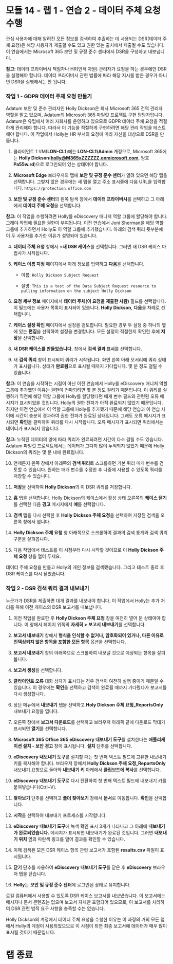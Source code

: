 # 모듈 14 - 랩 1 - 연습 2 - 데이터 주체 요청 수행 

관심 사용자에 대해 알려진 모든 정보를 검색하여 추출하는 데 사용되는 DSR(데이터 주체 요청)은 해당 사용자가 제출할 수도 있고 권한 있는 출처에서 제출될 수도 있습니다. 이 연습에서는 Microsoft 365 보안 및 규정 준수 센터에서 DSR을 구성하고 내보냅니다.

**참고:** 데이터 프라이버시 책임자나 HR(인적 자원) 관리자가 요청을 하는 경우에만 DSR을 실행해야 합니다. 데이터 프라이버시 관련 법률에 따라 해당 지시를 받은 경우가 아니면 DSR을 실행해서는 안 됩니다.

### 작업 1 - GDPR 데이터 주체 요청 만들기

Adatum 보안 및 준수 관리자인 Holly Dickson은 회사 Microsoft 365 전역 관리자 역할을 맡고 있으며, Adatum의 Microsoft 365 파일럿 프로젝트 구현 담당자입니다. Adatum은 유럽에서 여러 자회사를 운영하고 있으므로 GDPR 데이터 주체 요청을 적절하게 관리해야 합니다. 따라서 이 기능을 적절하게 구현하려면 해당 관리 작업을 테스트해야 합니다. 이 작업에서 Holly는 HR 부서의 요청에 따라 자신을 대상으로 DSR을 만듭니다.

1. 클라이언트 1 VM(**LON-CL1**)에는 **LON-CL1\Admin** 계정으로, Microsoft 365에는 **Holly Dickson**(**holly@M365xZZZZZZ.onmicrosoft.com**, 암호 **Pa55w.rd**)으로 로그인되어 있는 상태여야 합니다. 

2. **Microsoft Edge** 브라우저의 탭에 **보안 및 규정 준수 센터**가 열려 있으면 해당 탭을 선택합니다. 그렇지 않은 경우에는 새 탭을 열고 주소 표시줄에 다음 URL을 입력합니다. `https://protection.office.com`

3. **보안 및 규정 준수 센터**의 왼쪽 탐색 창에서 **데이터 프라이버시**를 선택하고 그 아래에서 **데이터 주체 요청**을 선택합니다.  

‎**참고:** 이 작업을 수행하려면 Holly를 eDiscovery 매니저 역할 그룹에 할당해야 합니다. 그래야 작업에 필요한 권한이 부여됩니다. 이전 연습에서 Joni Sherman을 해당 역할 그룹에 추가하면서 Holly도 이 역할 그룹에 추가했습니다. 아래의 검색 쿼리 뒷부분에 이 두 사용자를 추가한 이유가 설명되어 있습니다. 

4. **데이터 주체 요청** 창에서 **+새 DSR 케이스**를 선택합니다. 그러면 새 DSR 케이스 마법사가 시작됩니다.

5. **케이스 이름 지정** 페이지에서 아래 정보를 입력하고 **다음**을 선택합니다.

	- 이름: `Holly Dickson Subject Request`

	- 설명: `This is a test of the Data Subject Request resource to pulling information on the subject Holly Dickson`

6. **요청 세부 정보** 페이지에서 **데이터 주체(이 요청을 제출한 사람)** 필드를 선택합니다. 이 필드에는 사용자 목록이 표시되어 있습니다. **Holly Dickson**, **다음**을 차례로 선택합니다.

7. **케이스 설정 확인** 페이지에서 설정을 검토합니다. 필요한 경우 두 설정 중 하나의 옆에 있는 **편집**을 선택하여 설정을 변경합니다. 모든 설정이 적절한지 확인한 후에 **저장**을 선택합니다.

8. **새 DSR 케이스를 만들었습니다.** 창에서 **검색 결과 표시**를 선택합니다.

9. 새 **검색 쿼리** 창이 표시되어 쿼리가 시작됩니다. 화면 왼쪽 아래 모서리에 쿼리 상태가 표시됩니다. 상태가 **완료됨**으로 표시될 때까지 기다립니다. 몇 분 정도 걸릴 수 있습니다. 

**참고:** 이 연습을 시작하는 시점이 아닌 이전 연습에서 Holly를 eDiscovery 매니저 역할 그룹에 추가했던 이유는 권한이 전파되려면 몇 분 정도 걸리기 때문입니다. 이 쿼리를 실행하기 직전에 해당 역할 그룹에 Holly를 할당했다면 매개 변수 필드와 관련된 오류 메시지가 표시되었을 것입니다. Holly의 권한 전파가 아직 완료되지 않았기 때문입니다. 하지만 이전 연습에서 이 역할 그룹에 Holly를 추가했기 때문에 해당 연습과 이 연습 사이에 시간이 충분히 경과하여 권한 전파가 완료된 상태입니다. 그래도 오류 메시지가 표시되면 **확인**을 클릭하여 쿼리를 다시 시작합니다. 오류 메시지가 표시되면 쿼리에서는 데이터가 표시되지 않습니다.   
	
‎**참고:** 누적된 데이터의 양에 따라 쿼리가 완료되려면 시간이 다소 걸릴 수도 있습니다. Adatum 파일럿 프로젝트에서는 데이터가 그다지 많이 누적되지 않았기 때문에 Holly Dickson의 쿼리는 몇 분 내에 완료됩니다.

10. 언제든지 왼쪽 창에서 아래쪽의 **검색 쿼리**로 스크롤하면 기본 쿼리 매개 변수를 검토할 수 있습니다. 원하는 매개 변수를 수정한 후 나중에 사용할 수 있도록 쿼리를 저장할 수 있습니다.

11. **저장**을 선택하여 **Holly Dickson**의 이 DSR 쿼리를 저장합니다.

12. **홈** 탭을 선택합니다. Holly Dickson의 케이스에서 활성 상태 오른쪽의 **케이스 닫기**를 선택한 다음 **경고** 메시지에서 **예**를 선택합니다. 

13. **검색** 탭을 다시 선택한 후 **Holly Dickson 주체 요청**을 선택하여 저장된 검색을 오른쪽 창에서 엽니다. 

14. **Holly Dickson 주체 요청** 창 아래쪽으로 스크롤하여 결과의 검색 통계와 검색 쿼리 구문을 살펴봅니다. 

15. 다음 작업에서 테스트를 이 시점부터 다시 시작할 것이므로 이 **Holly Dickson 주체 요청** 창을 열어 두세요.

데이터 주체 요청을 만들고 Holly의 개인 정보를 검색했습니다. 그리고 테스트 종료 후 DSR 케이스를 다시 닫았습니다. 


### 작업 2 - DSR 검색 쿼리 결과 내보내기

누군가가 DSR을 제출하면 대개 결과를 내보내야 합니다. 이 작업에서 Holly는 추가 처리를 위해 이전 케이스의 DSR 보고서를 내보냅니다.

1. 이전 작업을 완료한 후 **Holly Dickson 주체 요청** 창을 여전히 열어 둔 상태여야 합니다. 이 창에서 페이지 위쪽의 **자세히 > 보고서 내보내기**를 선택합니다.

1. **보고서 내보내기** 창에서 **형식을 인식할 수 없거나, 암호화되어 있거나, 다른 이유로 인덱싱되지 않은 항목을 포함한 모든 항목** 옵션을 선택합니다.

1. **보고서 내보내기** 창의 아래쪽으로 스크롤하여 내보낼 것으로 예상되는 항목을 살펴봅니다. 

1. **보고서 생성**을 선택합니다.

1. **클라이언트 오류** 대화 상자가 표시되는 경우 검색이 여전히 실행 중이기 때문일 수 있습니다. 이 경우에는 **확인**을 선택하고 검색이 완료될 때까지 기다렸다가 보고서를 다시 생성합니다. 

1. 상단 메뉴에서 **내보내기** 탭을 선택하고 **Holy Dickson 주체 요청_ReportsOnly** 내보내기 요청을 엽니다.

1. 오른쪽 창에서 **보고서 다운로드**를 선택하고 브라우저 아래쪽 끝에 다운로드 막대가 표시되면 **열기**를 선택합니다.

1. **Microsoft 365 Office 365 eDiscovery 내보내기 도구**를 설치한다는 **애플리케이션 설치 - 보안 경고** 창이 표시됩니다. **설치** 단추를 선택합니다.

1. **eDiscovery 내보내기 도구**를 설치할 때는 첫 번째 텍스트 필드에 고유한 내보내기 키를 복사해야 합니다. 브라우저 창에서 **Holly Dickson 주체 요청_ReportsOnly** 내보내기 요청으로 돌아와 **내보내기 키** 아래에서 **클립보드에 복사**를 선택합니다.

1. **eDiscovery 내보내기 도구**로 다시 전환하여 첫 번째 텍스트 필드에 내보내기 키를 붙여넣습니다(Ctrl+V).

1. **찾아보기** 단추를 선택하고 **폴더 찾아보기** 창에서 **문서**로 이동합니다. **확인**을 선택합니다.

1. **시작**을 선택하여 내보내기 프로세스를 시작합니다.

1. **eDiscovery 내보내기 도구**에 녹색 확인 표시 3개가 나타나고 그 아래에 **내보내기가 완료되었습니다.** 메시지가 표시되면 내보내기가 완료된 것입니다. 그러면 **내보내기 위치** 옆의 파란색 링크를 열어 결과를 확인할 수 있습니다.

1. 이제 검색된 모든 DSR 케이스 항목 관련 보고서가 포함된 **results.csv** 파일이 표시됩니다.

1. **닫기** 단추를 사용하여 **eDiscovery 내보내기 도구**를 닫은 후 **eDiscovery** 브라우저 탭을 닫습니다.

1. **Holly**는 **보안 및 규정 준수 센터**에 로그인된 상태로 유지합니다.

로컬 컴퓨터에서 사용할 수 있도록 DSR 케이스 보고서를 내보냈습니다. 이 보고서에는 메시지나 문서 콘텐츠는 없으며 보고서 자체만 포함되어 있으므로, 이 보고서를 처리하여 DSR 관련 법적 요구 사항을 충족할 수는 없습니다.

Holly Dickson의 계정에서 데이터 주체 요청을 수행한 이유는 이 과정의 거의 모든 랩에서 Holly의 계정이 사용되었으므로 이 시점이 되면 최종 보고서에 데이터가 매우 많이 표시될 것이기 때문입니다.


# 랩 종료  
